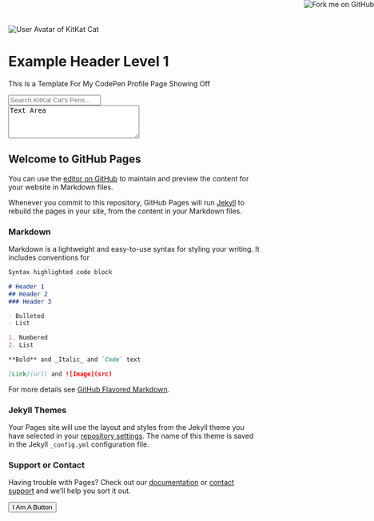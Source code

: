 <html>
  <head>
    <link rel="stylesheet" type="text/css" href="http://codepen.io/Catlinker/pen/rmyBWw.css"/>
  </head>
  <body>
<a href="https://github.com/you"><img style="position: absolute; top: 0; right: 0; border: 0;" src="https://camo.githubusercontent.com/52760788cde945287fbb584134c4cbc2bc36f904/68747470733a2f2f73332e616d617a6f6e6177732e636f6d2f6769746875622f726962626f6e732f666f726b6d655f72696768745f77686974655f6666666666662e706e67" alt="Fork me on GitHub" data-canonical-src="https://s3.amazonaws.com/github/ribbons/forkme_right_white_ffffff.png"></a>
    <div class="profile-header">
</div>
<img class="profile-avatar" src="https://avatars0.githubusercontent.com/u/11281548?v=3&s=96" alt="User Avatar of KitKat Cat" id="profile-image"><br>
<h1>Example Header Level 1</h1>
<p>This Is a Template For My CodePen Profile Page Showing Off</p>

<input type="search" name="q" id="profile-search-q" required="true" value="" placeholder="Search KitKat Cat's Pens..." class="search-input">
<br>
<textarea rows="4" cols="30">
Text Area
</textarea>

## Welcome to GitHub Pages

You can use the [editor on GitHub](https://github.com/KitKat-Cat/GithubPages/edit/master/README.md) to maintain and preview the content for your website in Markdown files.

Whenever you commit to this repository, GitHub Pages will run [Jekyll](https://jekyllrb.com/) to rebuild the pages in your site, from the content in your Markdown files.

### Markdown

Markdown is a lightweight and easy-to-use syntax for styling your writing. It includes conventions for

```markdown
Syntax highlighted code block

# Header 1
## Header 2
### Header 3

- Bulleted
- List

1. Numbered
2. List

**Bold** and _Italic_ and `Code` text

[Link](url) and ![Image](src)
```

For more details see [GitHub Flavored Markdown](https://guides.github.com/features/mastering-markdown/).

### Jekyll Themes

Your Pages site will use the layout and styles from the Jekyll theme you have selected in your [repository settings](https://github.com/KitKat-Cat/GithubPages/settings). The name of this theme is saved in the Jekyll `_config.yml` configuration file.

### Support or Contact

Having trouble with Pages? Check out our [documentation](https://help.github.com/categories/github-pages-basics/) or [contact support](https://github.com/contact) and we’ll help you sort it out.

<button>I Am A Button</button>

</body>
</html>
